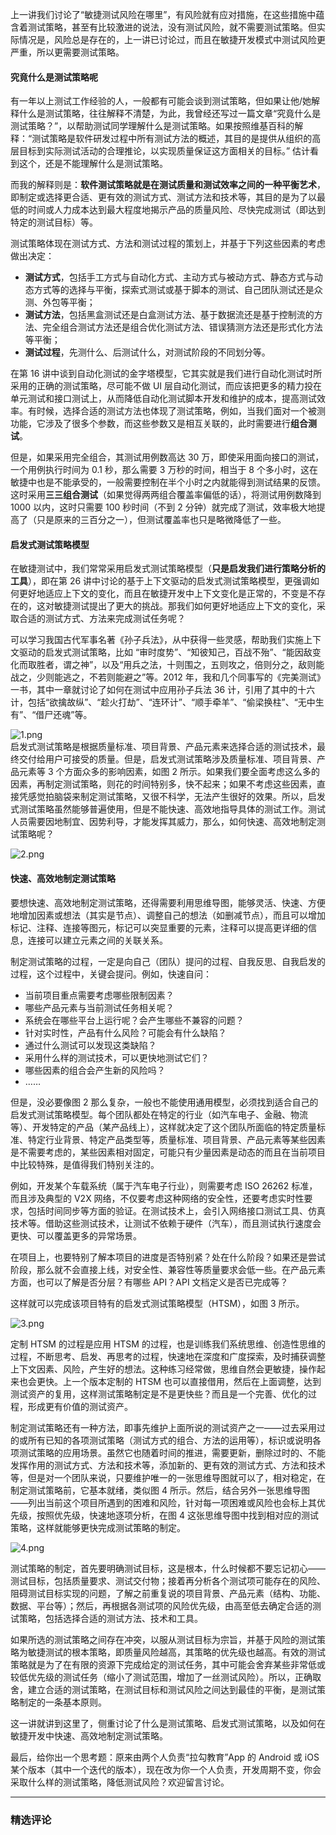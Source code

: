 <p>上一讲我们讨论了“敏捷测试风险在哪里”，有风险就有应对措施，在这些措施中蕴含着测试策略，甚至有比较激进的说法，没有测试风险，就不需要测试策略。但实际情况是，风险总是存在的，上一讲已讨论过，而且在敏捷开发模式中测试风险更严重，所以更需要测试策略。</p>
<h4>究竟什么是测试策略呢</h4>
<p>有一年以上测试工作经验的人，一般都有可能会谈到测试策略，但如果让他/她解释什么是测试策略，往往解释不清楚，为此，我曾经还写过一篇文章“究竟什么是测试策略？”，以帮助测试同学理解什么是测试策略。如果按照维基百科的解释：“测试策略是软件研发过程中所有测试方法的概述，其目的是提供从组织的高层目标到实际测试活动的合理推论，以实现质量保证这方面相关的目标。” 估计看到这个，还是不能理解什么是测试策略。</p>
<p>而我的解释则是：<strong>软件测试策略就是在测试质量和测试效率之间的一种平衡艺术</strong>，即制定或选择更合适、更有效的测试方式、测试方法和技术等，其目的是为了以最低的时间或人力成本达到最大程度地揭示产品的质量风险、尽快完成测试（即达到特定的测试目标）等。</p>
<p>测试策略体现在测试方式、方法和测试过程的策划上，并基于下列这些因素的考虑做出决定：</p>
<ul>
<li><strong>测试方式</strong>，包括手工方式与自动化方式、主动方式与被动方式、静态方式与动态方式等的选择与平衡，探索式测试或基于脚本的测试、自己团队测试还是众测、外包等平衡；</li>
<li><strong>测试方法</strong>，包括黑盒测试还是白盒测试方法、基于数据流还是基于控制流的方法、完全组合测试方法还是组合优化测试方法、错误猜测方法还是形式化方法等平衡；</li>
<li><strong>测试过程</strong>，先测什么、后测试什么，对测试阶段的不同划分等。</li>
</ul>
<p>在第 16 讲中谈到自动化测试的金字塔模型，它其实就是我们进行自动化测试时所采用的正确的测试策略，尽可能不做 UI 层自动化测试，而应该把更多的精力投在单元测试和接口测试上，从而降低自动化测试脚本开发和维护的成本，提高测试效率。有时候，选择合适的测试方法也体现了测试策略，例如，当我们面对一个被测功能，它涉及了很多个参数，而这些参数又是相互关联的，此时需要进行<strong>组合测试</strong>。</p>
<p>但是，如果采用完全组合，其测试用例数高达 30 万，即使采用面向接口的测试，一个用例执行时间为 0.1 秒，那么需要 3 万秒的时间，相当于 8 个多小时，这在敏捷中也是不能承受的，一般需要控制在半个小时之内就能得到测试结果的反馈。这时采用<strong>三三组合测试</strong>（如果觉得两两组合覆盖率偏低的话），将测试用例数降到 1000 以内，这时只需要 100 秒时间（不到 2 分钟）就完成了测试，效率极大地提高了（只是原来的三百分之一），但测试覆盖率也只是略微降低了一些。</p>
<h4>启发式测试策略模型</h4>
<p>在敏捷测试中，我们常常采用启发式测试策略模型（<strong>只是启发我们进行策略分析的工具</strong>），即在第 26 讲中讨论的基于上下文驱动的启发式测试策略模型，更强调如何更好地适应上下文的变化，而且在敏捷开发中上下文变化是正常的，不变是不存在的，这对敏捷测试提出了更大的挑战。那我们如何更好地适应上下文的变化，采取合适的测试方式、方法来完成测试任务呢？</p>
<p>可以学习我国古代军事名著《孙子兵法》，从中获得一些灵感，帮助我们实施上下文驱动的启发式测试策略，比如 “审时度势”、“知彼知己，百战不殆”、“能因敌变化而取胜者，谓之神”，以及“用兵之法，十则围之，五则攻之，倍则分之，敌则能战之，少则能逃之，不若则能避之”等。2012 年，我和几个同事写的《完美测试》一书，其中一章就讨论了如何在测试中应用孙子兵法 36 计，引用了其中的十六计，包括“欲擒故纵”、“趁火打劫”、“连环计”、“顺手牵羊”、“偷梁换柱”、“无中生有”、“借尸还魂”等。</p>
<p><img src="https://s0.lgstatic.com/i/image3/M01/08/D9/CgoCgV6lKbCAa7XzAAEC86TAr0o338.png" alt="1.png"><br>
启发式测试策略是根据质量标准、项目背景、产品元素来选择合适的测试技术，最终交付给用户可接受的质量。但是，启发式测试策略涉及质量标准、项目背景、产品元素等 3 个方面众多的影响因素，如图 2 所示。如果我们要全面考虑这么多的因素，再制定测试策略，则花的时间特别多，快不起来；如果不考虑这些因素，直接凭感觉拍脑袋来制定测试策略，又很不科学，无法产生很好的效果。所以，启发式测试策略虽然能够普遍使用，但是不能快速、高效地指导具体的测试工作。测试人员需要因地制宜、因势利导，才能发挥其威力，那么，如何快速、高效地制定测试策略呢？</p>
<p><img src="https://s0.lgstatic.com/i/image3/M01/16/08/Ciqah16lKdiAeVvUACrjv81l3yo494.png" alt="2.png"></p>
<h4>快速、高效地制定测试策略</h4>
<p>要想快速、高效地制定测试策略，还得需要利用思维导图，能够灵活、快速、方便地增加因素或想法（其实是节点）、调整自己的想法（如删减节点），而且可以增加标记、注释、连接等图元，标记可以突显重要的元素，注释可以提高更详细的信息，连接可以建立元素之间的关联关系。</p>
<p>制定测试策略的过程，一定是向自己（团队）提问的过程、自我反思、自我启发的过程，这个过程中，关键会提问。例如，快速自问：</p>
<ul>
<li>当前项目重点需要考虑哪些限制因素？</li>
<li>哪些产品元素与当前测试任务相关呢？</li>
<li>系统会在哪些平台上运行呢？会产生哪些不兼容的问题？</li>
<li>针对实时性，产品有什么风险？可能会有什么缺陷？</li>
<li>通过什么测试可以发现这类缺陷？</li>
<li>采用什么样的测试技术，可以更快地测试它们？</li>
<li>哪些因素的组合会产生新的风险吗？</li>
<li>……</li>
</ul>
<p>但是，没必要像图 2 那么复杂，一般也不能使用通用模型，必须找到适合自己的启发式测试策略模型。每个团队都处在特定的行业（如汽车电子、金融、物流等）、开发特定的产品（某产品线上），这样就决定了这个团队所面临的特定质量标准、特定行业背景、特定产品类型等，质量标准、项目背景、产品元素等某些因素是不需要考虑的，某些因素相对固定，可能只有少量因素是动态的而且在当前项目中比较特殊，是值得我们特别关注的。</p>
<p>例如，开发某个车载系统（属于汽车电子行业），则需要考虑 ISO 26262 标准，而且涉及典型的 V2X 网络，不仅要考虑这种网络的安全性，还要考虑实时性要求，包括时间同步等方面的验证。在测试技术上，会引入网络接口测试工具、仿真技术等。借助这些测试技术，让测试不依赖于硬件（汽车），而且测试执行速度会更快、可以覆盖更多的异常场景。</p>
<p>在项目上，也要特别了解本项目的进度是否特别紧？处在什么阶段？如果还是尝试阶段，那么就不会直接上线，对安全性、兼容性等质量要求会低一些。在产品元素方面，也可以了解是否分层？有哪些 API？API 文档定义是否已完成等？</p>
<p>这样就可以完成该项目特有的启发式测试策略模型（HTSM），如图 3 所示。</p>
<p><img src="https://s0.lgstatic.com/i/image3/M01/08/D9/CgoCgV6lKfyASdxeAAOMxkO-VdA430.png" alt="3.png"></p>
<p>定制 HTSM 的过程是应用 HTSM 的过程，也是训练我们系统思维、创造性思维的过程，不断思考、启发、再思考的过程，快速地在深度和广度探索，及时捕获调整上下文因素、风险，产生好的想法。这种练习经常做，思维自然会更敏捷，操作起来也会更快。上一个版本定制的 HTSM 也可以直接借用，然后在上面调整，达到测试资产的复用，这样测试策略制定是不是更快些？而且是一个完善、优化的过程，形成更有价值的测试资产。</p>
<p>制定测试策略还有一种方法，即事先维护上面所说的测试资产之一——过去采用过的或所有已知的各项测试策略（测试方式的组合、方法的运用等），标识或说明各项测试策略的应用场景。虽然它也随着时间的推进，需要更新，删除过时的、不能发挥作用的测试方式、方法和技术等，添加新的、更有效的测试方式、方法和技术等，但是对一个团队来说，只要维护唯一的一张思维导图就可以了，相对稳定，在制定测试策略前，它基本就绪，类似图 4 所示。然后，结合另外一张思维导图——列出当前这个项目所遇到的困难和风险，针对每一项困难或风险也会标上其优先级，按照优先级，快速地逐项分析，在图 4 这张思维导图中找到相对应的测试策略，这样就能够更快完成测试策略的制定。</p>
<p><img src="https://s0.lgstatic.com/i/image3/M01/08/D9/CgoCgV6lKgmAdWD_AAQp9NngbLE148.png" alt="4.png"></p>
<p>测试策略的制定，首先要明确测试目标，这是根本，什么时候都不要忘记初心——测试目标，包括质量要求、测试交付物；接着再分析各个测试项可能存在的风险、阻碍测试目标实现的问题，了解之前重复说的项目背景、产品元素（结构、功能、数据、平台等）；然后，再根据各测试项的风险优先级，由高至低去确定合适的测试策略，包括选择合适的测试方法、技术和工具。</p>
<p>如果所选的测试策略之间存在冲突，以服从测试目标为宗旨，并基于风险的测试策略为敏捷测试的根本策略，即质量风险越高，其策略的优先级也越高。有效的测试策略就是为了在有限的资源下完成给定的测试任务，其中可能会舍弃某些非常低或较低优先级的测试任务（缩小了测试范围，增加了一丝测试风险）。所以，正确取舍，建立合适的测试策略，在测试目标和测试风险之间达到最佳的平衡，是测试策略制定的一条基本原则。</p>
<p>这一讲就讲到这里了，侧重讨论了什么是测试策略、启发式测试策略，以及如何在敏捷开发中快速、高效地制定测试策略。</p>
<p>最后，给你出一个思考题：原来由两个人负责“拉勾教育”App 的 Android 或 iOS 某个版本（其中一个迭代的版本），现在改为你一个人负责，开发周期不变，你会采取什么样的测试策略，降低测试风险？欢迎留言讨论。</p>

---

### 精选评论


